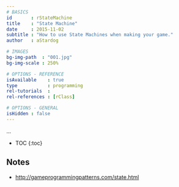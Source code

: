 ```yaml
---
# BASICS
id       : rStateMachine
title    : "State Machine"
date     : 2015-11-02
subtitle : "How to use State Machines when making your game."
author   : aStardog

# IMAGES
bg-img-path  : "001.jpg"
bg-img-scale : 250%

# OPTIONS - REFERENCE
isAvailable    : true
type           : programming
rel-tutorials  : 
rel-references : [rClass]

# OPTIONS - GENERAL
isHidden : false
---
```

...

* TOC
{:toc}

## Notes

* http://gameprogrammingpatterns.com/state.html